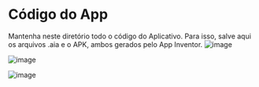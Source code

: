 # Código do App

Mantenha neste diretório todo o código do Aplicativo. Para isso, salve aqui os arquivos .aia e o APK, ambos gerados pelo App Inventor.
![image](https://github.com/user-attachments/assets/cf40672e-076e-4752-9662-ed6917f16cda)

![image](https://github.com/user-attachments/assets/caabee8b-0863-4c29-96e7-619508a46641)

![image](https://github.com/user-attachments/assets/85f5c4f2-4055-4d82-a58f-d41e617ced6d)

